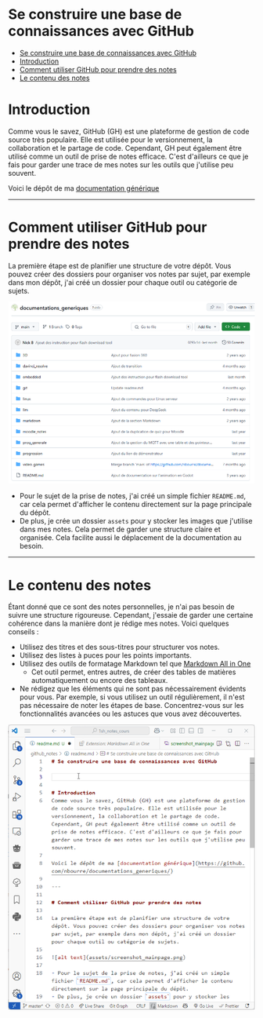 # Se construire une base de connaissances avec GitHub

- [Se construire une base de connaissances avec GitHub](#se-construire-une-base-de-connaissances-avec-github)
- [Introduction](#introduction)
- [Comment utiliser GitHub pour prendre des notes](#comment-utiliser-github-pour-prendre-des-notes)
- [Le contenu des notes](#le-contenu-des-notes)


# Introduction
Comme vous le savez, GitHub (GH) est une plateforme de gestion de code source très populaire. Elle est utilisée pour le versionnement, la collaboration et le partage de code. Cependant, GH peut également être utilisé comme un outil de prise de notes efficace. C'est d'ailleurs ce que je fais pour garder une trace de mes notes sur les outils que j'utilise peu souvent.

Voici le dépôt de ma [documentation générique](https://github.com/nbourre/documentations_generiques/)

---

# Comment utiliser GitHub pour prendre des notes

La première étape est de planifier une structure de votre dépôt. Vous pouvez créer des dossiers pour organiser vos notes par sujet, par exemple dans mon dépôt, j'ai créé un dossier pour chaque outil ou catégorie de sujets.

![alt text](assets/screenshot_mainpage.png)

- Pour le sujet de la prise de notes, j'ai créé un simple fichier `README.md`, car cela permet d'afficher le contenu directement sur la page principale du dépôt.
- De plus, je crée un dossier `assets` pour y stocker les images que j'utilise dans mes notes. Cela permet de garder une structure claire et organisée. Cela facilite aussi le déplacement de la documentation au besoin.

---

# Le contenu des notes
Étant donné que ce sont des notes personnelles, je n'ai pas besoin de suivre une structure rigoureuse. Cependant, j'essaie de garder une certaine cohérence dans la manière dont je rédige mes notes. Voici quelques conseils :
- Utilisez des titres et des sous-titres pour structurer vos notes.
- Utilisez des listes à puces pour les points importants.
- Utilisez des outils de formatage Markdown tel que [Markdown All in One](https://marketplace.visualstudio.com/items?itemName=yzhang.markdown-all-in-one)
  - Cet outil permet, entres autres, de créer des tables de matières automatiquement ou encore des tableaux.
- Ne rédigez que les éléments qui ne sont pas nécessairement évidents pour vous. Par exemple, si vous utilisez un outil régulièrement, il n'est pas nécessaire de noter les étapes de base. Concentrez-vous sur les fonctionnalités avancées ou les astuces que vous avez découvertes.

![alt text](assets/table_des_matieres.gif)